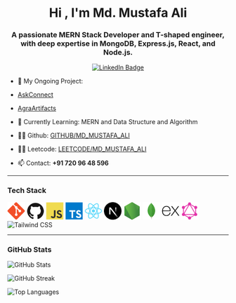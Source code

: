 <h1 align="center">Hi , I'm Md. Mustafa Ali</h1>
<h3 align="center">A passionate MERN Stack Developer and T-shaped engineer, with deep expertise in MongoDB, Express.js, React, and Node.js.</h3>

<p align="center">
  <a href="https://www.linkedin.com/in/md-mustafa-ali-60456b221/?originalSubdomain=in"><img src="https://img.shields.io/badge/LinkedIn-Profile-blue?style=flat&logo=linkedin" alt="LinkedIn Badge"/></a>
</p>


- 🔭 My Ongoing Project:
  
- [AskConnect](https://github.com/Alimstfa2911/AskConnect)
  
- [AgraArtifacts](https://github.com/Alimstfa2911/AgraArtifacts)

- 🌱 Currently Learning: MERN and Data Structure and Algorithm
- 👨‍💻 Github: [GITHUB/MD_MUSTAFA_ALI](https://github.com/Alimstfa2911)
- 👨‍💻 Leetcode: [LEETCODE/MD_MUSTAFA_ALI](https://leetcode.com/u/MD_MUSTAFA_ALI/)
- 📫 Contact: **+91 720 96 48 596**

---

### **Tech Stack**
<p align="left">
  <!-- Git -->
  <img src="https://raw.githubusercontent.com/devicons/devicon/master/icons/git/git-original.svg" alt="Git" width="40" height="40"/>
  
  <!-- GitHub -->
  <img src="https://raw.githubusercontent.com/devicons/devicon/master/icons/github/github-original.svg" alt="GitHub" width="40" height="40"/>
  
  <!-- JavaScript -->
  <img src="https://raw.githubusercontent.com/devicons/devicon/master/icons/javascript/javascript-original.svg" alt="JavaScript" width="40" height="40"/>
  
  <!-- TypeScript -->
  <img src="https://raw.githubusercontent.com/devicons/devicon/master/icons/typescript/typescript-original.svg" alt="TypeScript" width="40" height="40"/>
  
  <!-- React -->
  <img src="https://raw.githubusercontent.com/devicons/devicon/master/icons/react/react-original.svg" alt="React" width="40" height="40"/>
  
  <!-- Next.js -->
  <img src="https://raw.githubusercontent.com/devicons/devicon/master/icons/nextjs/nextjs-original.svg" alt="Next.js" width="40" height="40"/>
  
  <!-- Node.js -->
  <img src="https://raw.githubusercontent.com/devicons/devicon/master/icons/nodejs/nodejs-original.svg" alt="Node.js" width="40" height="40"/>
  
  <!-- MongoDB -->
  <img src="https://raw.githubusercontent.com/devicons/devicon/master/icons/mongodb/mongodb-original.svg" alt="MongoDB" width="40" height="40"/>
  
  <!-- Express -->
  <img src="https://raw.githubusercontent.com/devicons/devicon/master/icons/express/express-original.svg" alt="Express" width="40" height="40"/>
  
  <!-- GraphQL -->
  <img src="https://raw.githubusercontent.com/devicons/devicon/master/icons/graphql/graphql-plain.svg" alt="GraphQL" width="40" height="40"/>
  
  <!-- Tailwind CSS -->
  <img src="https://www.vectorlogo.zone/logos/tailwindcss/tailwindcss-icon.svg" alt="Tailwind CSS" width="40" height="40"/>
</p>


---

### **GitHub Stats**
<p>
  <img src="https://github-readme-stats.vercel.app/api?username=Alimstfa2911&show_icons=true&theme=radical" alt="GitHub Stats"/>
</p>

<p>
  <img src="https://github-readme-streak-stats.herokuapp.com/?user=Alimstfa2911&theme=radical" alt="GitHub Streak"/>
</p>

<p>
  <img src="https://github-readme-stats.vercel.app/api/top-langs/?username=Alimstfa2911&layout=compact&theme=radical" alt="Top Languages"/>
</p>

